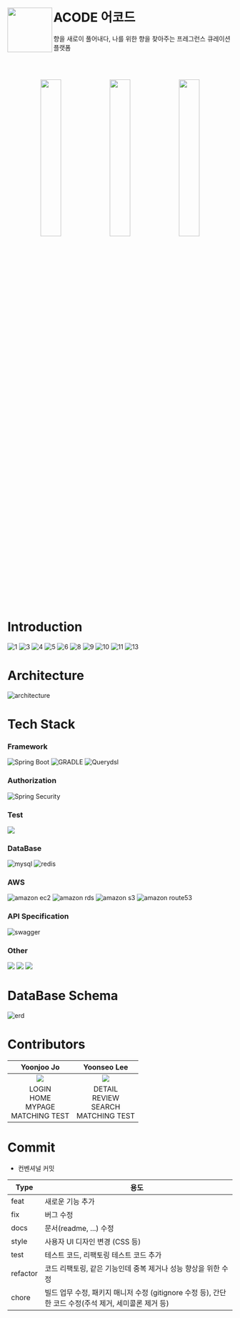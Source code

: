 
# <a href="https://acode-fragrance.com/acode"><img src="https://github.com/team-acode/acode-server/assets/90557277/c224b837-0cad-4c05-afe3-b5694410e4e4" align="left" width="100"></a> ACODE 어코드
향을 새로이 풀어내다, 나를 위한 향을 찾아주는 프레그런스 큐레이션 플랫폼 

<br><br>

<p align="center" width="100%">
    <img src="https://github.com/team-acode/acode-server/assets/90557277/1d3a3c1f-8b72-473c-84fa-f343ad958b6c" width="30%">
    <img src="https://github.com/team-acode/acode-server/assets/90557277/42aa575e-743b-444d-8f74-40e96720f3b0" width="30%">
    <img src="https://github.com/team-acode/acode-server/assets/90557277/55869875-cf0f-446d-ba28-7cd479d3e00c" width="30%">
</p>


# Introduction
![1](https://github.com/team-acode/acode-server/assets/90557277/84acc409-4284-4530-9990-a104a1f8c9a4)
![3](https://github.com/team-acode/acode-server/assets/90557277/f0016006-6e39-472e-bfec-6924cd5c1844)
![4](https://github.com/team-acode/acode-server/assets/90557277/09a0b8cf-bac1-466f-a42f-91a89295640a)
![5](https://github.com/team-acode/acode-server/assets/90557277/d6c10d34-4172-4896-a5e7-b068fb8de481)
![6](https://github.com/team-acode/acode-server/assets/90557277/5150a0da-f40d-4703-b3ab-71e8f42267ab)
![8](https://github.com/team-acode/acode-server/assets/90557277/f442a712-25e9-42a8-b3b9-7095aef77c56)
![9](https://github.com/team-acode/acode-server/assets/90557277/fc405d79-6966-475c-831f-33061c9270e0)
![10](https://github.com/team-acode/acode-server/assets/90557277/cd1ee57c-973b-4528-b0c8-0e3acc324a22)
![11](https://github.com/team-acode/acode-server/assets/90557277/0dea50b1-812c-44b9-8d78-88734c8a1959)
![13](https://github.com/team-acode/acode-server/assets/90557277/3d8410d8-49ca-47ab-ab5a-437574b3928b)


# Architecture
![architecture](https://github.com/team-acode/acode-server/assets/90557277/455b688b-db61-4b9e-89d3-8bd1d1dd5f79)

# Tech Stack
### Framework 
<img alt="Spring Boot" src ="https://img.shields.io/badge/Spring Boot-6DB33F.svg?&style=for-the-badge&logo=springboot&logoColor=white"/>
<img alt="GRADLE" src ="https://img.shields.io/badge/gradle-02303A.svg?&style=for-the-badge&logo=gradle&logoColor=white"/>
<img alt="Querydsl" src ="https://img.shields.io/badge/Querydsl-6DB33F.svg?&style=for-the-badge&logo=Querydsl&logoColor=white"/>

### Authorization 
<img alt="Spring Security" src ="https://img.shields.io/badge/spring security-6DB33F.svg?&style=for-the-badge&logo=springsecurity&logoColor=white"/>

### Test
<img src="https://img.shields.io/badge/JUnit5-25A162?style=for-the-badge&logo=JUnit5&logoColor=white">

### DataBase
<img alt="mysql" src ="https://img.shields.io/badge/mysql-4479A1.svg?&style=for-the-badge&logo=mysql&logoColor=white"/>
<img alt="redis" src ="https://img.shields.io/badge/redis-DC382D.svg?&style=for-the-badge&logo=redis&logoColor=white"/>

### AWS
<img alt="amazon ec2" src ="https://img.shields.io/badge/amazon ec2-FF9900.svg?&style=for-the-badge&logo=amazonec2&logoColor=white"/>
<img alt="amazon rds" src ="https://img.shields.io/badge/amazon rds-527FFF.svg?&style=for-the-badge&logo=amazonrds&logoColor=white"/>
<img alt="amazon s3" src ="https://img.shields.io/badge/amazon s3-569A31.svg?&style=for-the-badge&logo=amazons3&logoColor=white"/>
<img alt="amazon route53" src ="https://img.shields.io/badge/amazon route53-8C4FFF.svg?&style=for-the-badge&logo=amazonroute53&logoColor=white"/>

### API Specification 
<img alt="swagger" src ="https://img.shields.io/badge/swagger-85EA2D.svg?&style=for-the-badge&logo=swagger&logoColor=white"/>

### Other
<img src="https://img.shields.io/badge/nginx-%23009639.svg?style=for-the-badge&logo=nginx&logoColor=white">
<img src="https://img.shields.io/badge/docker-%230db7ed.svg?style=for-the-badge&logo=docker&logoColor=white"> 
<img src="https://img.shields.io/badge/GitHub Actions-2088FF?style=for-the-badge&logo=GitHub Actions&logoColor=white">


# DataBase Schema
![erd](https://github.com/team-acode/acode-server/assets/90557277/eadd98d0-c334-4c92-b343-b13503ed2d7a)


# Contributors
|                                                                      Yoonjoo Jo                                                                      |                                                                      Yoonseo Lee                                                                      |
|:----------------------------------------------------------------------------------------------------------------------------------------------------:|:-----------------------------------------------------------------------------------------------------------------------------------------------------:|
| <a href="https://github.com/yj-leez"><img src="https://github.com/team-acode/acode-server/assets/90557277/52899b6d-fe0a-4e9a-9ffa-7e22508b4363"></a> | <a href="https://github.com/yoonsseo"><img src="https://github.com/team-acode/acode-server/assets/90557277/7aeb415e-3495-400d-a000-586291683aef"></a> |
|                                                    LOGIN <br> HOME <br> MYPAGE <br> MATCHING TEST                                                    |                                                           DETAIL <br> REVIEW <br> SEARCH <br> MATCHING TEST                                                            |


# Commit
- 컨벤셔널 커밋  

Type | 용도
-- | --
feat | 새로운 기능 추가
fix | 버그 수정
docs | 문서(readme, ...) 수정
style | 사용자 UI 디자인 변경 (CSS 등)
test | 테스트 코드, 리팩토링 테스트 코드 추가
refactor | 코드 리팩토링, 같은 기능인데 중복 제거나 성능 향상을 위한 수정
chore | 빌드 업무 수정, 패키지 매니저 수정 (gitignore 수정 등), 간단한 코드 수정(주석 제거, 세미콜론 제거 등)
